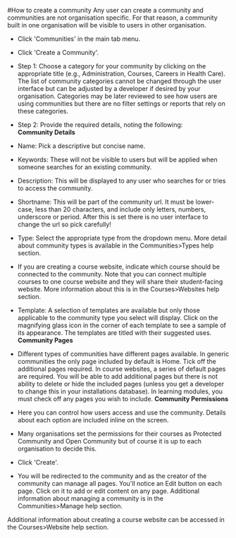 #How to create a community
Any user can create a community and communities are not organisation specific.  For that reason, a community built in one organisation will be visible to users in other organisation.  
  
* Click 'Communities' in the main tab menu.
* Click 'Create a Community'.  
* Step 1: Choose a category for your community by clicking on the appropriate title (e.g., Administration, Courses, Careers in Health Care).  The list of community categories cannot be changed through the user interface but can be adjusted by a developer if desired by your organisation. Categories may be later reviewed to see how users are using communities but there are no filter settings or reports that rely on these categories.
* Step 2: Provide the required details, noting the following:  
**Community Details**  
* Name: Pick a descriptive but concise name.  
* Keywords: These will not be visible to users but will be applied when someone searches for an existing community.  
* Description: This will be displayed to any user who searches for or tries to access the community.  
* Shortname: This will be part of the community url.  It must be lower-case, less than 20 characters, and include only letters, numbers, underscore or period. After this is set there is no user interface to change the url so pick carefully!  
* Type: Select the appropriate type from the dropdown menu.  More detail about community types is available in the Communities>Types help section.  
* If you are creating a course website, indicate which course should be connected to the community.  Note that you can connect multiple courses to one course website and they will share their student-facing website.  More information about this is in the Courses>Websites help section.
* Template: A selection of templates are available but only those applicable to the community type you select will display.  Click on the magnifying glass icon in the corner of each template to see a sample of its appearance. The templates are titled with their suggested uses.  
**Community Pages**
* Different types of communities have different pages available.
In generic communities the only page included by default is Home.  Tick off the additional pages required.
In course websites, a series of default pages are required. You will be able to add additional pages but there is not ability to delete or hide the included pages (unless you get a developer to change this in your installations database).
In learning modules, you must check off any pages you wish to include.
**Community Permissions**
* Here you can control how users access and use the community.  Details about each option are included inline on the screen.
* Many organisations set the permissions for their courses as Protected Community and Open Community but of course it is up to each organisation to decide this.

* Click 'Create'.
* You will be redirected to the community and as the creator of the community can manage all pages.  You'll notice an Edit button on each page.  Click on it to add or edit content on any page.  Additional information about managing a community is in the Communities>Manage help section.

Additional information about creating a course website can be accessed in the Courses>Website help section.
